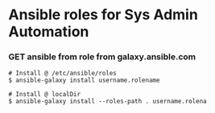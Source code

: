 # Ansible roles for Sys Admin Automation

### GET ansible from role from galaxy.ansible.com
```
# Install @ /etc/ansible/roles
$ ansible-galaxy install username.rolename

# Install @ localDir
$ ansible-galaxy install --roles-path . username.rolena
